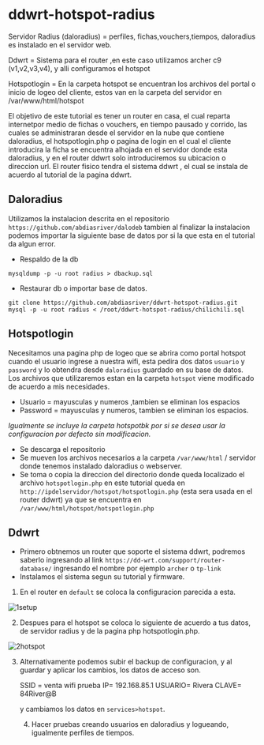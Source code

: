 # ddwrt-hotspot-radius
Servidor Radius (daloradius) = perfiles, fichas,vouchers,tiempos, daloradius es instalado en el servidor web.

Ddwrt = Sistema para el router ,en este caso utilizamos archer c9 (v1,v2,v3,v4), y alli configuramos el hotspot

Hotspotlogin = En la carpeta hotspot se encuentran los archivos del portal o inicio de logeo del cliente, estos van en la carpeta del servidor en /var/www/html/hotspot

El objetivo de este tutorial es tener un router en casa, el cual reparta internetpor medio de fichas o vouchers, en tiempo pausado y corrido, las cuales se administraran desde el servidor en la nube que contiene daloradius, el hotspotlogin.php o pagina de login en el cual el cliente introducira la ficha se encuentra alhojada en el servidor donde esta daloradius, y en el router ddwrt solo introduciremos su ubicacion o direccion url.
El router fisico tendra el sistema ddwrt , el cual se instala de acuerdo al tutorial de la pagina ddwrt.

## Daloradius
Utilizamos la instalacion descrita en el repositorio `https://github.com/abdiasriver/dalodeb`
tambien al finalizar la instalacion podemos importar la siguiente base de datos por si la que esta en el tutorial da algun error.

- Respaldo de la db
```
mysqldump -p -u root radius > dbackup.sql
```
- Restaurar db o importar base de datos.


```
git clone https://github.com/abdiasriver/ddwrt-hotspot-radius.git
mysql -p -u root radius < /root/ddwrt-hotspot-radius/chilichili.sql
```

## Hotspotlogin
Necesitamos una pagina php de logeo que se abrira como portal  hotspot cuando el usuario ingrese a nuestra wifi, esta pedira dos datos `usuario` y `password` y lo obtendra desde `daloradius` guardado en su base de datos.
Los archivos que utilizaremos estan en la carpeta `hotspot` viene modificado de acuerdo a mis necesidades.
- Usuario = mayusculas y numeros ,tambien se eliminan los espacios
- Password = mayusculas y numeros, tambien se eliminan los espacios.

_Igualmente se incluye la carpeta hotspotbk por si se desea usar la configuracion por defecto sin modificacion._

- Se descarga el repositorio
- Se mueven los archivos necesarios a la carpeta `/var/www/html` / servidor donde tenemos instalado daloradius o webserver.
- Se toma o copia la direccion del directorio donde queda localizado el archivo `hotspotlogin.php` en este tutorial queda en 
`http://ipdelservidor/hotspot/hotspotlogin.php` (esta sera usada en el router ddwrt)  ya que se encuentra en `/var/www/html/hotspot/hotspotlogin.php` 

## Ddwrt

- Primero obtnemos un router que soporte el sistema ddwrt, podremos saberlo ingresando al link `https://dd-wrt.com/support/router-database/` 
ingresando el nombre por ejemplo `archer` o `tp-link`
- Instalamos el sistema segun su tutorial y firmware.

1. En el router en `default` se coloca la configuracion parecida a esta.

![1setup](https://github.com/abdiasriver/ddwrt-hotspot-radius/assets/13319563/531cdc93-75d2-49d4-bed9-59719f4df5e4)

2. Despues para el hotspot se coloca lo siguiente de acuerdo a tus datos, de servidor radius y de la pagina php hotspotlogin.php.

![2hotspot](https://github.com/abdiasriver/ddwrt-hotspot-radius/assets/13319563/5b6fa918-e9e6-4390-ae60-47c3208dc158)

3. Alternativamente podemos subir el backup de configuracion, y al guardar y aplicar los cambios, los datos de acceso son.

   SSID = venta wifi prueba
   IP= 192.168.85.1
   USUARIO= Rivera
   CLAVE= 84River@B

   y cambiamos los datos en `services>hotspot`.

   4. Hacer pruebas creando usuarios en daloradius y logueando, igualmente perfiles de tiempos.
